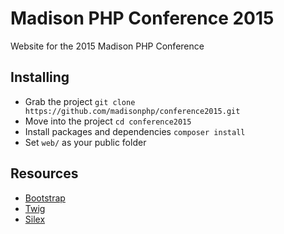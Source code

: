 # Madison PHP Conference 2015

Website for the 2015 Madison PHP Conference

## Installing

- Grab the project `git clone https://github.com/madisonphp/conference2015.git`
- Move into the project `cd conference2015`
- Install packages and dependencies `composer install`
- Set `web/` as your public folder

## Resources

* [Bootstrap](http://getbootstrap.com/css/)
* [Twig](http://twig.sensiolabs.org/)
* [Silex](http://silex.sensiolabs.org/documentation)
